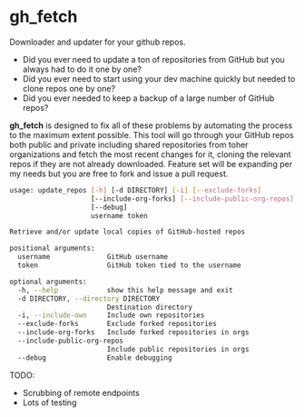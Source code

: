 gh_fetch
========
Downloader and updater for your github repos.

- Did you ever need to update a ton of repositories from GitHub but you always had to do it one by one?
- Did you ever need to start using your dev machine quickly but needed to clone repos one by one?
- Did you ever needed to keep a backup of a large number of GitHub repos?

**gh_fetch** is designed to fix all of these problems by automating the process to the maximum extent possible. This tool will go through your GitHub repos both public and private including shared repositories from toher organizations and fetch the most recent changes for it, cloning the relevant repos if they are not already downloaded. Feature set will be expanding per my needs but you are free to fork and issue a pull request.

```bash
usage: update_repos [-h] [-d DIRECTORY] [-i] [--exclude-forks]
                    [--include-org-forks] [--include-public-org-repos]
                    [--debug]
                    username token

Retrieve and/or update local copies of GitHub-hosted repos

positional arguments:
  username              GitHub username
  token                 GitHub token tied to the username

optional arguments:
  -h, --help            show this help message and exit
  -d DIRECTORY, --directory DIRECTORY
                        Destination directory
  -i, --include-own     Include own repositories
  --exclude-forks       Exclude forked repositories
  --include-org-forks   Include forked repositories in orgs
  --include-public-org-repos
                        Include public repositories in orgs
  --debug               Enable debugging
```

TODO:
- Scrubbing of remote endpoints
- Lots of testing

